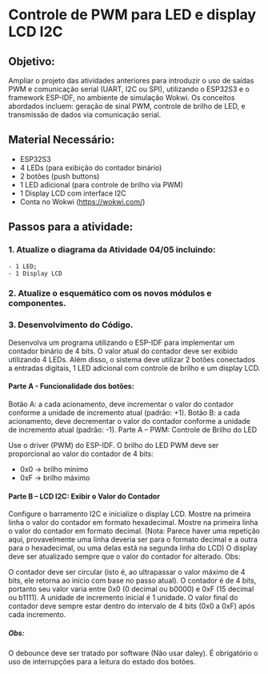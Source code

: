 # Controle de PWM para LED e display LCD I2C

## Objetivo:
Ampliar o projeto das atividades anteriores para introduzir o uso de saídas PWM e comunicação serial (UART, I2C ou SPI), utilizando o ESP32S3 e o framework ESP-IDF, no ambiente de simulação Wokwi. Os conceitos abordados incluem: geração de sinal PWM, controle de brilho de LED, e transmissão de dados via comunicação serial.

## Material Necessário:
- ESP32S3
- 4 LEDs (para exibição do contador binário)
- 2 botões (push buttons)
- 1 LED adicional (para controle de brilho via PWM)
- 1 Display LCD com interface I2C
- Conta no Wokwi (https://wokwi.com/)

## Passos para a atividade:
###  1. Atualize o diagrama da Atividade 04/05 incluindo:
    - 1 LED;
    - 1 Display LCD

###  2. Atualize o esquemático com os novos módulos e componentes.

###  3.  Desenvolvimento do Código.
Desenvolva um programa utilizando o ESP-IDF para implementar um contador binário de 4 bits. O valor atual do contador deve ser exibido utilizando 4 LEDs. Além disso, o sistema deve utilizar 2 botões conectados a entradas digitais, 1 LED adicional com controle de brilho e um display LCD.

#### Parte A - Funcionalidade dos botões:

Botão A: a cada acionamento, deve incrementar o valor do contador conforme a unidade de incremento atual (padrão: +1).
Botão B: a cada acionamento, deve decrementar o valor do contador conforme a unidade de incremento atual (padrão: -1).
Parte A – PWM: Controle de Brilho do LED

Use o driver (PWM) do ESP-IDF.
O brilho do LED PWM deve ser proporcional ao valor do contador de 4 bits:
- 0x0 → brilho mínimo
- 0xF → brilho máximo

#### Parte B – LCD I2C: Exibir o Valor do Contador

Configure o barramento I2C e inicialize o display LCD.
Mostre na primeira linha o valor do contador em formato hexadecimal.
Mostre na primeira linha o valor do contador em formato decimal. (Nota: Parece haver uma repetição aqui, provavelmente uma linha deveria ser para o formato decimal e a outra para o hexadecimal, ou uma delas está na segunda linha do LCD)
O display deve ser atualizado sempre que o valor do contador for alterado.
Obs:

O contador deve ser circular (isto é, ao ultrapassar o valor máximo de 4 bits, ele retorna ao início com base no passo atual).
O contador é de 4 bits, portanto seu valor varia entre 0x0 (0 decimal ou b0000) e 0xF (15 decimal ou b1111).
A unidade de incremento inicial é 1 unidade.
O valor final do contador deve sempre estar dentro do intervalo de 4 bits (0x0 a 0xF) após cada incremento.

##### Obs:

O debounce deve ser tratado por software (Não usar daley).
É obrigatório o uso de interrupções para a leitura do estado dos botões.
